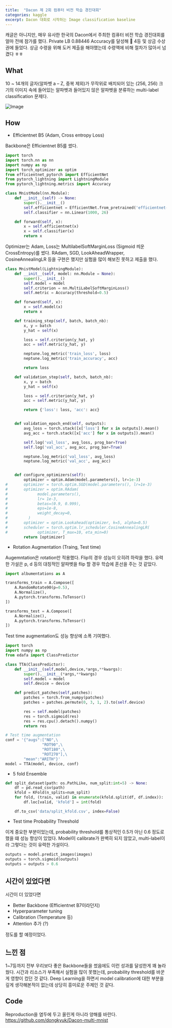 ```yaml
---
title:  "Dacon 제 2회 컴퓨터 비전 학습 경진대회"
categories: kaggle
excerpt: Dacon 대회로 시작하는 Image classification baseline
---
```

캐글은 아니지만, 매우 유사한 한국의 Dacon에서 주최한 컴퓨터 비전 학습 경진대회를 얼마 전에 참가를 했다.  Private LB 0.88446 Accuracy를 달성해 🥇 4등 및 상금 수상권에 들었다. 상금 수령을 위해 도커 제출을 해야했는데 수령액에 비해 절차가 많아서 넘겼다 ㅎㅎ  

## What
10 ~ 14개의 글자(알파벳 a – Z, 중복 제외)가 무작위로 배치되어 있는 (256, 256) 크기의 이미지 속에 들어있는 알파벳과 들어있지 않은 알파벳을 분류하는 multi-label classification 문제다.

![Image](https://dl.airtable.com/.attachmentThumbnails/069cd9c89e116be040488d3c3e6d4058/457224f8)

## How

- Efficientnet B5 (Adam, Cross entropy Loss)

Backbone은 Efficientnet B5를 썼다.

```python
import torch
import torch.nn as nn
import numpy as np
import torch_optimizer as optim
from efficientnet_pytorch import EfficientNet
from pytorch_lightning import LightningModule
from pytorch_lightning.metrics import Accuracy

class MnistModel(nn.Module):
    def __init__(self) -> None:
        super().__init__()
        self.efficientnet = EfficientNet.from_pretrained('efficientnet-b5')
        self.classifier = nn.Linear(1000, 26)

    def forward(self, x):
        x = self.efficientnet(x)
        x = self.classifier(x)
        return x
```

Optimizer는 Adam, Loss는 MultilabelSoftMarginLoss (Sigmoid 씌운 CrossEntropy)를 썼다. RAdam, SGD, LookAheadWrapper, CosineAnnealingLR 등을 구현은 했지만 실험을 많이 해보진 못하고 제출을 했다.

```python
class MnistModel(LightningModule):
    def __init__(self, model: nn.Module = None):
        super().__init__()
        self.model = model
        self.criterion = nn.MultiLabelSoftMarginLoss()
        self.metric = Accuracy(threshold=0.5)

    def forward(self, x):
        x = self.model(x)
        return x

    def training_step(self, batch, batch_nb):
        x, y = batch
        y_hat = self(x)

        loss = self.criterion(y_hat, y)
        acc = self.metric(y_hat, y)

        neptune.log_metric('train_loss', loss)
        neptune.log_metric('train_accuracy', acc)

        return loss     

    def validation_step(self, batch, batch_nb):
        x, y = batch
        y_hat = self(x)

        loss = self.criterion(y_hat, y)
        acc = self.metric(y_hat, y)

        return {'loss': loss, 'acc': acc}


    def validation_epoch_end(self, outputs):
        avg_loss = torch.stack([x['loss'] for x in outputs]).mean()
        avg_acc = torch.stack([x['acc'] for x in outputs]).mean()

        self.log('val_loss', avg_loss, prog_bar=True)
        self.log('val_acc', avg_acc, prog_bar=True)

        neptune.log_metric('val_loss', avg_loss)
        neptune.log_metric('val_acc', avg_acc)   


    def configure_optimizers(self):
        optimizer = optim.Adam(model.parameters(), lr=1e-3)
#       optimizer = torch.optim.SGD(model.parameters(), lr=1e-3)
#       optimizer = optim.RAdam(
#             model.parameters(),
#             lr= 1e-3,
#             betas=(0.9, 0.999),
#             eps=1e-8,
#             weight_decay=0,
#         )
#       optimizer = optim.Lookahead(optimizer, k=5, alpha=0.5)
#       scheduler = torch.optim.lr_scheduler.CosineAnnealingLR(
#             optimizer, T_max=10, eta_min=0)
        return [optimizer]
```

- Rotation Augmentation (Traing, Test time)

Augemntation은 rotation만 적용했다. Flip의 경우 성능이 오히려 하락을 했다. 유력한 가설은 p, d 등의 대칭적인 알파벳을 flip 할 경우 학습에 혼선을 주는 것 같았다. 

```python
import albumentations as A

transforms_train = A.Compose([
    A.RandomRotate90(p=0.5),
    A.Normalize(),
    A.pytorch.transforms.ToTensor()
])

transforms_test = A.Compose([
    A.Normalize(),
    A.pytorch.transforms.ToTensor()
])
```

Test time augmentation도 성능 향상에 소폭 기여했다.

```python
import torch 
import numpy as np
from edafa import ClassPredictor

class TTA(ClassPredictor):
    def __init__(self,model,device,*args,**kwargs):
        super().__init__(*args,**kwargs)
        self.model = model
        self.device = device

    def predict_patches(self,patches):
        patches = torch.from_numpy(patches)
        patches = patches.permute(0, 3, 1, 2).to(self.device)

        res = self.model(patches)
        res = torch.sigmoid(res)
        res = res.cpu().detach().numpy()
        return res

# Test time augmentation
conf = '{"augs":["NO",\
                "ROT90",\
                "ROT180",\
                "ROT270"],\
        "mean":"ARITH"}'
model = TTA(model, device, conf)

```
 
- 5 fold Ensemble

```python
def split_dataset(path: os.PathLike, num_split:int=5) -> None:
    df = pd.read_csv(path)
    kfold = KFold(n_splits=num_split)
    for fold, (train, valid) in enumerate(kfold.split(df, df.index)):
        df.loc[valid, 'kfold'] = int(fold)

    df.to_csv('data/split_kfold.csv', index=False)
```

- Test time Probability Threshold

이게 중요한 부분이었는데, probability threshold를 통상적인 0.5가 아닌 0.6 정도로 했을 떄 성능 향상이 있었다. Model이 calibrate가 완벽히 되지 않았고, multi-label이라 그렇다는 것이 유력한 가설이다.

```python
outputs = model.predict_images(images)
outputs = torch.sigmoid(outputs) 
outputs = outputs > 0.6 
```

## 시간이 있었다면
시간이 더 있었다면
- Better Backbone (Efficientnet B7이라던지)
- Hyperparameter tuning
- Calibration (Temperature 등)
- Attention 추가 (?)
  
정도를 할 예정이었다.

## 느낀 점
1~7등까지 전부 우리보다 좋은 Backbone들을 썼음에도 이런 성과를 달성한게 꽤 놀라웠다. 시간과 리소스가 부족해서 실험을 많이 못했는데, probability threshold를 바꾼게 영향이 컸던 것 같다. Deep Learning을 하면서 model calibration에 대한 부분을 깊게 생각해본적이 없는데 상당히 흥미로운 주제인 것 같다. 

## Code
Reproduction을 염두에 두고 올린게 아니라 양해를 바란다.
<https://github.com/dongkyuk/Dacon-multi-mnist>